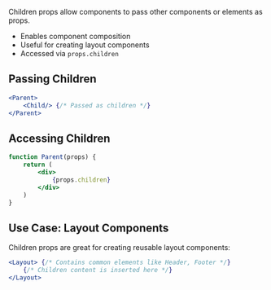 Children props allow components to pass other components or elements as props.

- Enables component composition
- Useful for creating layout components
- Accessed via `props.children`

## Passing Children

```jsx
<Parent>
    <Child/> {/* Passed as children */}
</Parent>
```

## Accessing Children

```jsx
function Parent(props) {
    return (
        <div>
            {props.children}
        </div>
    )
}
```

## Use Case: Layout Components

Children props are great for creating reusable layout components:

```jsx
<Layout> {/* Contains common elements like Header, Footer */}
    {/* Children content is inserted here */}
</Layout>
```

